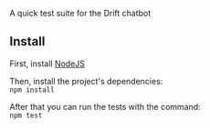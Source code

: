 A quick test suite for the Drift chatbot  
  
## Install  
First, install [NodeJS](https://nodejs.org/en/)  
  
Then, install the project's dependencies:  
`npm install`  

After that you can run the tests with the command:  
`npm test`
